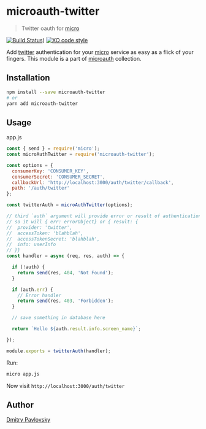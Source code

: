 # microauth-twitter
> Twitter oauth for [micro](https://github.com/zeit/micro/)

[![Build Status](https://travis-ci.org/microauth/microauth-twitter.svg?branch=master)](https://travis-ci.org/microauth/microauth-twitter))
[![XO code style](https://img.shields.io/badge/code_style-XO-5ed9c7.svg)](https://github.com/sindresorhus/xo)

Add [twitter](https://twitter.com) authentication for your [micro](https://github.com/zeit/micro/) service as easy as a flick of your fingers.
This module is a part of [microauth](https://github.com/microauth/microauth) collection.

## Installation

```sh
npm install --save microauth-twitter
# or
yarn add microauth-twitter
```

## Usage

app.js
```js
const { send } = require('micro');
const microAuthTwitter = require('microauth-twitter');

const options = {
  consumerKey: 'CONSUMER_KEY',
  consumerSecret: 'CONSUMER_SECRET',
  callbackUrl: 'http://localhost:3000/auth/twitter/callback',
  path: '/auth/twitter'
};

const twitterAuth = microAuthTwitter(options);

// third `auth` argument will provide error or result of authentication
// so it will { err: errorObject} or { result: {
//  provider: 'twitter',
//  accessToken: 'blahblah',
//  accessTokenSecret: 'blahblah',
//  info: userInfo
// }}
const handler = async (req, res, auth) => {

  if (!auth) {
    return send(res, 404, 'Not Found');
  }

  if (auth.err) {
    // Error handler
    return send(res, 403, 'Forbidden');
  }

  // save something in database here

  return `Hello ${auth.result.info.screen_name}`;

});

module.exports = twitterAuth(handler);
```

Run:
```sh
micro app.js
```

Now visit `http://localhost:3000/auth/twitter`


## Author
[Dmitry Pavlovsky](http://palosk.in)
